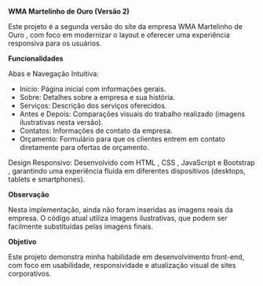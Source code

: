 **WMA Martelinho de Ouro (Versão 2)**

Este projeto é a segunda versão do site da empresa WMA Martelinho de Ouro , com foco em modernizar o layout e oferecer uma experiência responsiva para os usuários.


**Funcionalidades**

Abas e Navegação Intuitiva:

  - Início: Página inicial com informações gerais.
  - Sobre: ​​Detalhes sobre a empresa e sua história.
  - Serviços: Descrição dos serviços oferecidos.
  - Antes e Depois: Comparações visuais do trabalho realizado (imagens ilustrativas nesta versão).
  - Contatos: Informações de contato da empresa.
  - Orçamento: Formulário para que os clientes entrem em contato diretamente para ofertas de orçamento.

Design Responsivo: Desenvolvido com HTML , CSS , JavaScript e Bootstrap , garantindo uma experiência fluida em diferentes dispositivos (desktops, tablets e smartphones).


**Observação**

Nesta implementação, ainda não foram inseridas as imagens reais da empresa. O código atual utiliza imagens ilustrativas, que podem ser facilmente substituídas pelas imagens finais.


**Objetivo**

Este projeto demonstra minha habilidade em desenvolvimento front-end, com foco em usabilidade, responsividade e atualização visual de sites corporativos.

